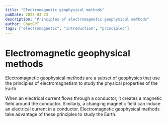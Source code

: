 ```yaml
---
title: "Electromagnetic geophysical methods"
pubDate: 2023-03-23
description: "Principles of electromagnetic geophysical methods"
author: ChatGPT
tags: ["electromagnetic", "introduction", "principles"]
---
```


# Electromagnetic geophysical methods

Electromagnetic geophysical methods are a subset of geophysics that use the principles of electromagnetism to study the physical properties of the Earth.

When an electrical current flows through a conductor, it creates a magnetic field around the conductor. Similarly, a changing magnetic field can induce an electrical current in a conductor. Electromagnetic geophysical methods take advantage of these principles to study the Earth.
